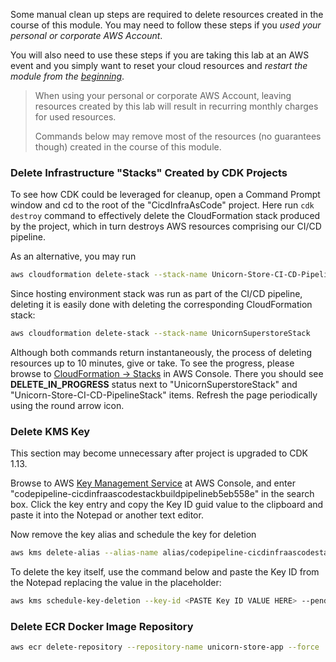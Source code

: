 <!--
+++
title = "Cleanup"
date = 2019-10-15T11:53:46-04:00
weight = 999
+++
-->

Some manual clean up steps are required to delete resources created in the course of this module. You may need to follow these steps if you *used your personal or corporate AWS Account*. 

You will also need to use these steps if you are taking this lab at an AWS event and you simply want to reset your cloud resources and *restart the module from the [beginning](./10-overview.html)*.

> When using your personal or corporate AWS Account, leaving resources created by this lab will result in recurring monthly charges for used resources.
> 
> Commands below may remove most of the resources (no guarantees though) created in the course of this module.

### Delete Infrastructure "Stacks" Created by CDK Projects

To see how CDK could be leveraged for cleanup, open a Command Prompt window and cd to the root of the "CicdInfraAsCode" project. Here run `cdk destroy` command to effectively delete the CloudFormation stack produced by the project, which in turn destroys AWS resources comprising our CI/CD pipeline.

As an alternative, you may run 
```bash
aws cloudformation delete-stack --stack-name Unicorn-Store-CI-CD-PipelineStack
```

Since hosting environment stack was run as part of the CI/CD pipeline, deleting it is easily done with deleting the corresponding CloudFormation stack:
```bash
aws cloudformation delete-stack --stack-name UnicornSuperstoreStack
```
Although both commands return instantaneously, the process of deleting resources up to 10 minutes, give or take. To see the progress, please browse to [CloudFormation -> Stacks](https://console.aws.amazon.com/cloudformation/home) in AWS Console. There you should see **DELETE_IN_PROGRESS** status next to "UnicornSuperstoreStack" and "Unicorn-Store-CI-CD-PipelineStack" items. Refresh the page periodically using the round arrow icon.

### Delete KMS Key

This section may become unnecessary after project is upgraded to CDK 1.13.

Browse to AWS [Key Management Service](https://console.aws.amazon.com/kms/home) at AWS Console, and enter "codepipeline-cicdinfraascodestackbuildpipelineb5eb558e" in the search box. Click the key entry and copy the Key ID guid value to the clipboard and paste it into the Notepad or another text editor.

Now remove the key alias and schedule the key for deletion
```bash
aws kms delete-alias --alias-name alias/codepipeline-cicdinfraascodestackbuildpipelineb5eb558e
```

To delete the key itself, use the command below and paste the Key ID from the Notepad replacing the value in the placeholder:
```bash
aws kms schedule-key-deletion --key-id <PASTE Key ID VALUE HERE> --pending-window-in-days 7
```

### Delete ECR Docker Image Repository

```bash
aws ecr delete-repository --repository-name unicorn-store-app --force
```
